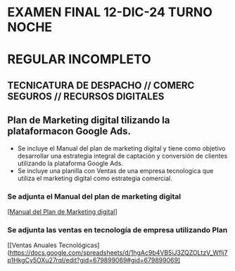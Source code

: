    # EXAMEN FINAL 12-DIC-24 TURNO NOCHE
   # REGULAR INCOMPLETO
   ## TECNICATURA DE DESPACHO // COMERC SEGUROS // RECURSOS DIGITALES
   
   ## Plan de Marketing digital tilizando la plataformacon Google Ads.

   * Se incluye el Manual del plan de marketing digital y tiene como objetivo desarrollar una estrategia integral de captación y conversión de clientes utilizando la plataforma Google Ads.
   * Se incluye una planilla con Ventas de una empresa tecnologica que utiliza el marketing digital como estrategia comercial.
   
   ### Se adjunta el Manual del plan de marketing digital
   [[Manual del Plan de Marketing digital](https://docs.google.com/document/d/1daLvT-BnXgx1Pfb7R2X5gicugjnVDp-GI34LzhRM5WY/edit?tab=t.0)]
   
   ### Se adjunta las ventas en tecnología de empresa utilizando Plan
   [[Ventas Anuales Tecnológicas](https://docs.google.com/spreadsheets/d/1hgAc9b4VB5iJ3ZQZOLtzV_Wflj7p1HkgCy5OXu27rqI/edit?gid=679899069#gid=679899069]
